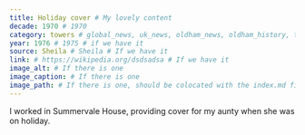 ```yaml
---
title: Holiday cover # My lovely content
decade: 1970 # 1970
category: towers # global_news, uk_news, oldham_news, oldham_history, towers, surrounding_estate # Always exactly one category
year: 1976 # 1975 # if we have it
source: Sheila # Sheila # If we have it
link: # https://wikipedia.org/dsdsadsa # If we have it
image_alt: # If there is one
image_caption: # If there is one
image_path: # If there is one, should be colocated with the index.md file in the folder
---
```


I worked in Summervale House, providing cover for my aunty when she was on holiday.
